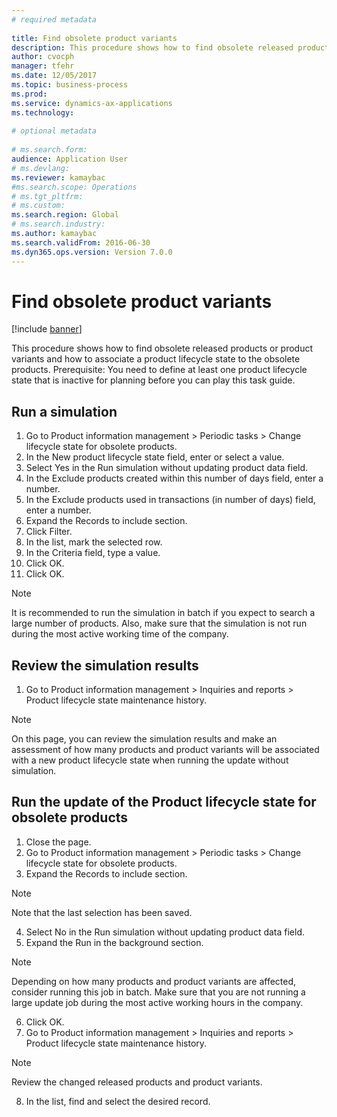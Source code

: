 ```yaml
--- 
# required metadata 
 
title: Find obsolete product variants 
description: This procedure shows how to find obsolete released products or product variants and how to associate a product lifecycle state to the obsolete products. 
author: cvocph 
manager: tfehr 
ms.date: 12/05/2017
ms.topic: business-process 
ms.prod:  
ms.service: dynamics-ax-applications 
ms.technology:  
 
# optional metadata 
 
# ms.search.form:   
audience: Application User 
# ms.devlang:  
ms.reviewer: kamaybac
#ms.search.scope: Operations 
# ms.tgt_pltfrm:  
# ms.custom:  
ms.search.region: Global
# ms.search.industry: 
ms.author: kamaybac
ms.search.validFrom: 2016-06-30 
ms.dyn365.ops.version: Version 7.0.0 
---
```

# Find obsolete product variants 

[!include [banner](../../includes/banner.md)]

This procedure shows how to find obsolete released products or product variants and how to associate a product lifecycle state to the obsolete products. Prerequisite: You need to define at least one product lifecycle state that is inactive for planning before you can play this task guide.


## Run a simulation
1. Go to Product information management > Periodic tasks > Change lifecycle state for obsolete products.
2. In the New product lifecycle state field, enter or select a value.
3. Select Yes in the Run simulation without updating product data field.
4. In the Exclude products created within this number of days field, enter a number.
5. In the Exclude products used in transactions (in number of days) field, enter a number.
6. Expand the Records to include section.
7. Click Filter.
8. In the list, mark the selected row.
9. In the Criteria field, type a value.
10. Click OK.
11. Click OK.

> [!NOTE]
> It is recommended to run the simulation in batch if you expect to search a large number of products. Also, make sure that the simulation is not run during the most active working time of the company.  

## Review the simulation results
1. Go to Product information management > Inquiries and reports > Product lifecycle state maintenance history.
   
> [!NOTE]
> On this page, you can review the simulation results and make an assessment of how many products and product variants will be associated with a new product lifecycle state when running the update without simulation.  

## Run the update of the Product lifecycle state for obsolete products
1. Close the page.
2. Go to Product information management > Periodic tasks > Change lifecycle state for obsolete products.
3. Expand the Records to include section.

> [!NOTE]
> Note that the last selection has been saved.  

4. Select No in the Run simulation without updating product data field.
5. Expand the Run in the background section.

> [!NOTE]
> Depending on how many products and product variants are affected, consider running this job in batch. Make sure that you are not running a large update job during the most active working hours in the company.  

6. Click OK.
7. Go to Product information management > Inquiries and reports > Product lifecycle state maintenance history.

> [!NOTE]
> Review the changed released products and product variants.  

8. In the list, find and select the desired record.

